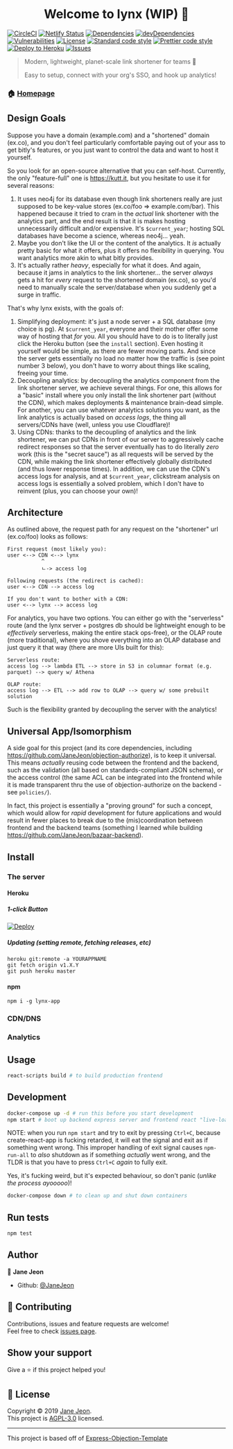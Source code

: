 <h1 align="center">Welcome to lynx (WIP) 👋</h1>

[![CircleCI](https://circleci.com/gh/JaneJeon/lynx.svg?style=shield)](https://circleci.com/gh/JaneJeon/lynx)
[![Netlify Status](https://api.netlify.com/api/v1/badges/322a491a-6a6f-4d6d-b213-80f6d22f4db1/deploy-status)](https://app.netlify.com/sites/vigorous-golick-84bd53/deploys)
[![Dependencies](https://img.shields.io/david/JaneJeon/lynx)](https://david-dm.org/JaneJeon/lynx)
[![devDependencies](https://img.shields.io/david/dev/JaneJeon/lynx)](https://david-dm.org/JaneJeon/lynx?type=dev)
[![Vulnerabilities](https://img.shields.io/snyk/vulnerabilities/github/JaneJeon/lynx)](https://snyk.io//test/github/JaneJeon/lynx?targetFile=package.json)
[![License](https://img.shields.io/npm/l/myurl)](https://github.com/JaneJeon/myURL/blob/master/LICENSE)
[![Standard code style](https://img.shields.io/badge/code_style-standard-brightgreen.svg)](https://standardjs.com)
[![Prettier code style](https://img.shields.io/badge/code_style-prettier-ff69b4.svg)](https://github.com/prettier/prettier)
[![Deploy to Heroku](https://img.shields.io/badge/deploy%20to-heroku-6762a6)](https://heroku.com/deploy)
[![Issues](https://img.shields.io/badge/issues-jira-blue)](https://janedev.atlassian.net/jira/software/projects/LYNX/boards/3)

> Modern, lightweight, planet-scale link shortener for teams 🎉
>
> Easy to setup, connect with your org's SSO, and hook up analytics!

### 🏠 [Homepage](https://github.com/JaneJeon/lynx)

## Design Goals

Suppose you have a domain (example.com) and a "shortened" domain (ex.co), and you don't feel particularly comfortable paying out of your ass to get bitly's features, or you just want to control the data and want to host it yourself.

So you look for an open-source alternative that you can self-host. Currently, the only "feature-full" one is https://kutt.it, but you hesitate to use it for several reasons:

1. It uses neo4j for its database even though link shorteners really are just supposed to be key-value stores (ex.co/foo => example.com/bar). This happened because it tried to cram in the _actual_ link shortener with the analytics part, and the end result is that it is makes hosting unnecessarily difficult and/or expensive. It's `$current_year`; hosting SQL databases have become a science, whereas neo4j... yeah.
2. Maybe you don't like the UI or the content of the analytics. It _is_ actually pretty basic for what it offers, plus it offers no flexibility in querying. You want analytics more akin to what bitly provides.
3. It's actually rather _heavy_, especially for what it does. And again, because it jams in analytics to the link shortener... the server _always_ gets a hit for _every_ request to the shortened domain (ex.co), so you'd need to manually scale the server/database when you suddenly get a surge in traffic.

That's why lynx exists, with the goals of:

1. Simplifying deployment: it's just a node server + a SQL database (my choice is pg). At `$current_year`, everyone and their mother offer some way of hosting that _for_ you. All you should have to do is to literally just click the Heroku button (see the `install` section). Even hosting it yourself would be simple, as there are fewer moving parts. And since the server gets essentially no load no matter how the traffic is (see point number 3 below), you don't have to worry about things like scaling, freeing your time.
2. Decoupling analytics: by decoupling the analytics component from the link shortener server, we achieve several things. For one, this allows for a "basic" install where you only install the link shortener part (without the CDN), which makes deployments & maintenance brain-dead simple. For another, you can use whatever analytics solutions you want, as the link analytics is actually based on _access logs_, the thing all servers/CDNs have (well, unless you use Cloudflare)!
3. Using CDNs: thanks to the decoupling of analytics and the link shortener, we can put CDNs in front of our server to aggressively cache redirect responses so that the server eventually has to do literally _zero_ work (this is the "secret sauce") as all requests will be served by the CDN, while making the link shortener effectively globally distributed (and thus lower response times). In addition, we can use the CDN's access logs for analysis, and at `$current_year`, clickstream analysis on access logs is essentially a solved problem, which I don't have to reinvent (plus, you can choose your own)!

## Architecture

As outlined above, the request path for any request on the "shortener" url (ex.co/foo) looks as follows:

```
First request (most likely you):
user <--> CDN <--> lynx
           ^
           ㄴ-> access log

Following requests (the redirect is cached):
user <--> CDN --> access log

If you don't want to bother with a CDN:
user <--> lynx --> access log
```

For analytics, you have two options. You can either go with the "serverless" route (and the lynx server + postgres db should be lightweight enough to be _effectively_ serverless, making the entire stack ops-free), or the OLAP route (more traditional), where you shove everything into an OLAP database and just query it that way (there are more UIs built for this):

```
Serverless route:
access log --> lambda ETL --> store in S3 in columnar format (e.g. parquet) --> query w/ Athena

OLAP route:
access log --> ETL --> add row to OLAP --> query w/ some prebuilt solution
```

Such is the flexibility granted by decoupling the server with the analytics!

## Universal App/Isomorphism

A side goal for this project (and its core dependencies, including https://github.com/JaneJeon/objection-authorize), is to keep it universal. This means _actually_ reusing code between the frontend and the backend, such as the validation (all based on standards-compliant JSON schema), or the access control (the same ACL can be integrated into the frontend while it is made transparent thru the use of objection-authorize on the backend - see `policies/`).

In fact, this project is essentially a "proving ground" for such a concept, which would allow for _rapid_ development for future applications and would result in fewer places to break due to the (mis)coordination between frontend and the backend teams (something I learned while building https://github.com/JaneJeon/bazaar-backend).

## Install

### The server

#### Heroku

##### 1-click Button

[![Deploy](https://www.herokucdn.com/deploy/button.svg)](https://heroku.com/deploy)

##### Updating (setting remote, fetching releases, etc)

    heroku git:remote -a YOURAPPNAME
    git fetch origin v1.X.Y
    git push heroku master

#### npm

    npm i -g lynx-app

### CDN/DNS

### Analytics

## Usage

```sh
react-scripts build # to build production frontend
```

## Development

```sh
docker-compose up -d # run this before you start development
npm start # boot up backend express server and frontend react "live-loader"
```

NOTE: when you run `npm start` and try to exit by pressing `Ctrl+C`, because create-react-app is fucking retarded, it will eat the signal and exit as if something went wrong. This improper handling of exit signal causes `npm-run-all` to _also_ shutdown as if something _actually_ went wrong, and the TLDR is that you have to press `Ctrl+C` _again_ to fully exit.

Yes, it's fucking weird, but it's expected behaviour, so don't panic (_unlike the process ayooooo_)!

```sh
docker-compose down # to clean up and shut down containers
```

## Run tests

```sh
npm test
```

## Author

👤 **Jane Jeon**

- Github: [@JaneJeon](https://github.com/JaneJeon)

## 🤝 Contributing

Contributions, issues and feature requests are welcome!  
Feel free to check [issues page](https://github.com/JaneJeon/lynx/issues).

## Show your support

Give a ⭐️ if this project helped you!

## 📝 License

Copyright © 2019 [Jane Jeon](https://github.com/JaneJeon).<br />
This project is [AGPL-3.0](https://github.com/JaneJeon/lynx/blob/master/LICENSE) licensed.

---

This project is based off of [Express-Objection-Template](https://github.com/JaneJeon/express-objection-template)
